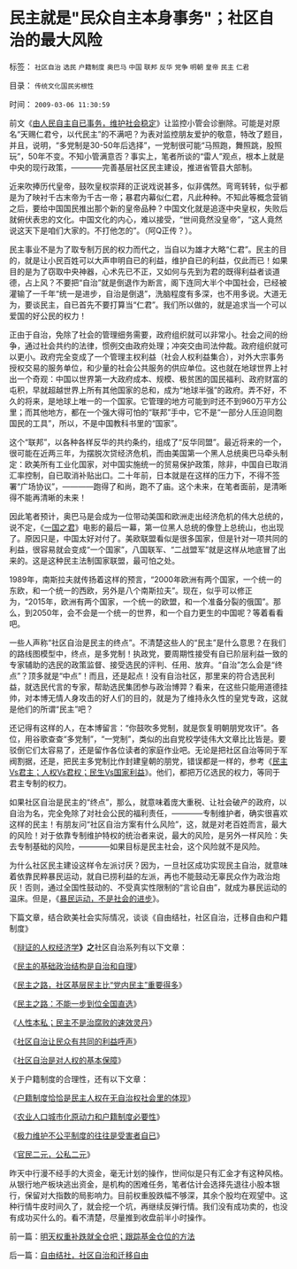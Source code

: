 # 民主就是&quot;民众自主本身事务&quot;；社区自治的最大风险

标签： `社区自治` `选民` `户籍制度` `奥巴马` `中国` `联邦` `反华` `党争` `明朝` `皇帝` `民主` `仁君` 

目录： `传统文化国民劣根性`

时间： `2009-03-06 11:30:59`

前文《[由人民自主自已事务，维护社会稳定](../../../2009/3/6/民主就是民众自主本身事务；社区自治的最大风险.md)》让监控小管会诊删除。可能是对原名“天赐仁君兮，以代民主”的不满吧？为表对监控朋友爱护的敬意，特改了题目，并且，说明，“多党制是30-50年后选择”，一党制很可能“马照跑，舞照跳，股照玩”，50年不变。不知小管满意否？事实上，笔者所谈的“雷人”观点，根本上就是中央的现行政策，————完善基层社区民主建设，推进省管县大部制。

近来吹捧历代皇帝，鼓吹皇权崇拜的正说戏说甚多，似非偶然。弯弯转转，似乎都是为了映衬千古末帝为千古一帝；暴君内幕似仁君，凡此种种。不知此等概念营销之后，要给中国国民推出那个新的皇帝品种？中国文化就是追逐中央皇权，失败后就俯伏表忠的文化。中国文化的内心，难以接受，“世间竟然没皇帝”，“这人竟然说这天下是咱们大家的。不打他怎的”。（阿Q正传？）。

民主事业不是为了取专制万民的权力而代之，当自以为雄才大略“仁君”。民主的目的，就是让小民百姓可以大声申明自已的利益，维护自已的利益，仅此而已！如果目的是为了窃取中央神器，心术先已不正，又如何与先到为君的既得利益者谈道德，占上风？不要把“自治”就是倒退作为断言，阁下连同大半个中国社会，已经被灌输了一千年“统一是进步，自治是倒退”，洗脑程度有多深，也不用多说。大道无为，要谈民主，自已首先不要打算当“仁君”。我们所以做的，就是追求当一个可以爱国的好公民的权力！

正由于自治，免除了社会的管理细务需要，政府组织就可以非常小。社会之间的纷争，通过社会共约的法律，惯例交由政府处理；冲突交由司法仲裁。政府组织就可以更小。政府完全变成了一个管理主权利益（社会人权利益集合），对外大宗事务授权交易的服务单位，和少量的社会公共服务的供应单位。这也就在地球世界上衬出一个奇观：中国以世界第一大政府成本、规模、极贫困的国民福利、政府财富的屯积，早就超越世界上所有其他国家的总和，成为“地球半强”的政府。弄不好，不久的将来，是地球上唯一的一个国家。它管理的地方可能到时还不到960万平方公里；而其他地方，都在一个强大得可怕的“联邦”手中，它不是“一部分人压迫同胞国民的工具”，所以，不是中国教科书里的“国家”。

这个“联邦”，以各种各样反华的共约条约，组成了“反华同盟”。最近将来的一个，很可能在近两三年，为摆脱次贷经济危机，而由美国第一个黑人总统奥巴马牵头制定：欧美所有工业化国家，对中国实施统一的贸易保护政策，除非，中国自已取消汇率控制，自已取消补贴出口。二十年前，日本就是在这样的压力下，不得不签署“广场协议”，————跑得了和尚，跑不了庙。这个未来，在笔者面前，是清晰得不能再清晰的未来！

因此笔者预计，奥巴马是会成为一位带动美国和欧洲走出经济危机的伟大总统的，说不定，《[一国之君](../../../2008/6/5/《一国之君》活喜剧由奥巴马主演.md)》电影的最后一幕，第一位黑人总统的像登上总统山，也出现了。原因只是，中国太好对付了。美欧联盟看似是很多国家，但是针对一项共同的利益，很容易就会变成“一个国家”，八国联军、“二战盟军”就是这样从地底冒了出来的。这是这种民主法制国家联盟，最可怕之处。

1989年，南斯拉夫就传扬着这样的预言，“2000年欧洲有两个国家，一个统一的东欧，和一个统一的西欧，另外是八个南斯拉夫”。现在，似乎可以修正为，“2015年，欧洲有两个国家，一个统一的欧盟，和一个准备分裂的俄国”。那么，到2050年，会不会是一个统一的世界，和一个自力更生的中国呢？等着看看吧。

一些人声称“社区自治是民主的终点”。不清楚这些人的“民主”是什么意思？在我们的路线图模型中，终点，是多党制！执政党，要周期性接受有自已阶层利益一致的专家辅助的选民的政策监督、接受选民的评判、任用、放弃。“自治”怎么会是“终点”？顶多就是“中点”！而且，还是起点！没有自治社区，那里来的符合选民利益，就选民代言的专家，帮助选民集团参与政治博羿？看来，在这些只能用道德挂帅，对本博无情人身攻击的好人们的目的，就是为了维持永久性的皇党专政，这就是他们的所谓“民主”吧？

还记得有这样的人，在本博留言：“你鼓吹多党制，就是恢复明朝朋党攻讦”。各位，用谷歌查查“多党制”，“一党制”，类似的出自党校学徒伟大文章比比皆是。要驳倒它们太容易了，还是留作各位读者的家庭作业吧。无论是把社区自治等同于军阀割据，还是，把民主多党制比作封建皇朝的朋党，错误都是一样的，参考《[民主Vs君主；人权Vs君权；民生Vs国家利益](../../../2008/7/28/民主Vs君主；人权Vs君权；民生Vs国家利益.md)》。他们，都把万亿选民的权力，等同于君主专制的权力。

如果社区自治是民主的“终点”，那么，就意味着庞大重税、让社会破产的政府，以自治为名，完全免除了对社会公民的福利责任，————专制维护者，确实很喜欢这样的民主！有朋友问“社区自治方案有什么风险”，这，就是对老百姓而言，最大的风险！对于依靠专制维护特权的统治者来说，最大的风险，是另外一样风险：失去专制基础的风险，————如果目标是民主社会，这个风险就不是风险。

为什么社区民主建设这样令左派讨厌？因为，一旦社区成功实现民主自治，就意味着依靠民粹暴民运动，就自已捞利益的左派，再也不能鼓动无辜民众作为政治炮灰！否则，通过全国性鼓动的、不受真实性限制的“言论自由”，就成为暴民运动的温床。但是，《[暴民运动，不是社会的进步](../../../2009/2/27/暴民运动不是社会革命.md)》。

下篇文章，结合欧美社会实际情况，谈谈《自由结社，社区自治，迁移自由和户籍制度》

《[辩证的人权经济学](../../../2009/2/6/人权经济学.md)**》之**社区自治系列有以下文章：

《[民主的基础政治结构是自治和自理](../../../2009/2/28/自由恋爱和社团自治.md)》

《[民主之路，社区基层民主比“党内民主”重要得多](../../../2009/3/1/维持稳定目前更宜一党制；不宜全国直选普选.md)》

《[民主之路：不能一步到位全国直选](../../../2009/3/1/为什么不能一步到位全国直选？不能一步多党制？.md)》

《[人性本私；民主不是治腐败的速效灵丹](../../../2009/3/2/人性本私；民主不是治腐败的速效灵丹.md)》

《[社区自治让民众有共同的利益呼声](../../../2009/3/3/社区自治让民众有共同的利益呼声.md)》

《[社区自治是对人权的基本保障](../../../2009/3/5/社区自治是人权保障的条件，小政府的前提.md)》

关于户籍制度的合理性，还有以下文章：

《[户籍制度恰恰是民主人权在无自治权社会里的体现](../../../2008/7/5/户籍制度是社区自治权的要素替代.md)》

《[农业人口城市化原动力和户籍制度必要性](../../../2009/1/5/农业人口城市化原动力和户籍制度必要性.md)》

《[极力维护不公平制度的往往是受害者自已](../../../2008/10/16/极力维护不公平制度的是受害者自已.md)》

《[官民二元，公私二元](../../../2008/10/17/官民二元之经济危机，小民百姓可能无路可逃.md)》

昨天中行漫不经手的大资金，毫无计划的操作，世间似是只有汇金才有这种风格。从银行地产板块逃出资金，是机构的困难任务，笔者估计会选择先退往小股本银行，保留对大指数的局影响力。目前权重股跌幅不够深，其余个股均在观望中。这种行情牛皮时间久了，就会挖一个坑，再继续反弹行情。我们没有成功卖的，也没有成功买什么的。看不清楚，尽量推到收盘前半小时操作。



前一篇：[明天权重补跌就全仓吧；跟踪基金仓位的方法](../../../2009/3/5/明天权重补跌就全仓吧；跟踪基金仓位的方法.md)

后一篇：[自由结社，社区自治和迁移自由](../../../2009/3/6/自由结社，社区自治和迁移自由.md)